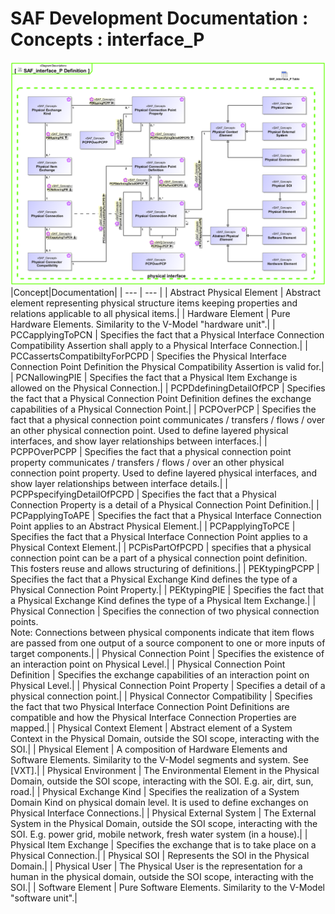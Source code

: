 # SAF Development Documentation : Concepts : interface_P 
![SAF_interface_P Definition.svg](./diagrams/SAF_interface_P-Definition.svg)
|Concept|Documentation|
| --- | --- |
| Abstract Physical Element | Abstract element representing physical structure items keeping properties and relations applicable to all physical items.|
| Hardware Element | Pure Hardware Elements. Similarity to the V-Model "hardware unit".|
| PCCapplyingToPCN | Specifies the fact that a Physical Interface Connection Compatibility Assertion shall apply to a Physical Interface Connection.|
| PCCassertsCompatibiltyForPCPD | Specifies the Physical Interface Connection Point Definition the Physical Compatibility Assertion is valid for.|
| PCNallowingPIE | Specifies the fact that a Physical Item Exchange is allowed on the Physical Connection.|
| PCPDdefiningDetailOfPCP | Specifies the fact that a Physical Connection Point Definition defines the exchange capabilities of a Physical Connection Point.|
| PCPOverPCP | Specifies the fact that a physical connection point communicates / transfers / flows / over an other physical connection point. Used to define layered physical interfaces, and show layer relationships between interfaces.|
| PCPPOverPCPP | Specifies the fact that a physical connection point property communicates / transfers / flows / over an other physical connection point property. Used to define layered physical interfaces, and show layer relationships between interface details.|
| PCPPspecifyingDetailOfPCPD | Specifies the fact that a Physical Connection Property is a detail of a Physical Connection Point Definition.|
| PCPapplyingToAPE | Specifies the fact that a Physical Interface Connection Point applies to an Abstract Physical Element.|
| PCPapplyingToPCE | Specifies the fact that a Physical Interface Connection Point applies to a Physical Context Element.|
| PCPisPartOfPCPD | specifies that a physical connection point can be a part of a physical connection point definition. This fosters reuse and allows structuring of definitions.|
| PEKtypingPCPP | Specifies the fact that a Physical Exchange Kind defines the type of a Physical Connection Point Property.|
| PEKtypingPIE | Specifies the fact that a Physical Exchange Kind defines the type of a Physical Item Exchange.|
| Physical Connection | Specifies the connection of two physical connection points.<br>Note: Connections between physical components indicate that item flows are passed from one output of a source component to one or more inputs of target components.|
| Physical Connection Point | Specifies the existence of an interaction point on Physical Level.|
| Physical Connection Point Definition | Specifies the exchange capabilities of an interaction point on Physical Level.|
| Physical Connection Point Property | Specifies a detail of a physical connection point.|
| Physical Connector Compatibility | Specifies the fact that two Physical Interface Connection Point Definitions are compatible and how the Physical Interface Connection Properties are mapped.|
| Physical Context Element | Abstract element of a System Context  in the Physical Domain, outside the SOI scope, interacting with the SOI.|
| Physical Element | A composition of Hardware Elements and Software Elements. Similarity to the V-Model segments and system. See [VXT].|
| Physical Environment | The Environmental Element in the Physical Domain, outside the SOI scope, interacting with the SOI. E.g. air, dirt, sun, road.|
| Physical Exchange Kind | Specifies the realization of a System Domain Kind on physical domain level. It is  used to define exchanges on Physical Interface Connections.|
| Physical External System | The External System in the Physical Domain, outside the SOI scope, interacting with the SOI. E.g. power grid, mobile network, fresh water system (in a house).|
| Physical Item Exchange | Specifies the exchange that is to take place on a Physical Connection.|
| Physical SOI | Represents the SOI in the Physical Domain.|
| Physical User | The Physical User is the representation for a human in the physical domain, outside the SOI scope, interacting with the SOI.|
| Software Element | Pure Software Elements. Similarity to the V-Model "software unit".|
